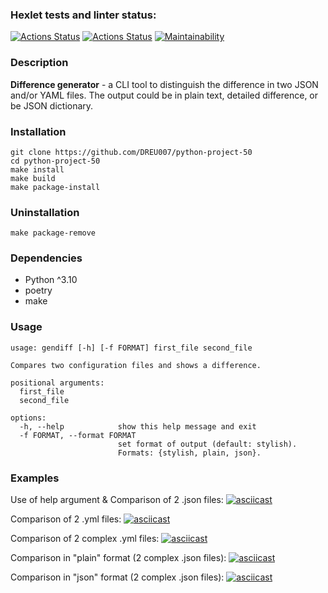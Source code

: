 ### Hexlet tests and linter status:
[![Actions Status](https://github.com/DREU007/python-project-50/workflows/hexlet-check/badge.svg)](https://github.com/DREU007/python-project-50/actions)
[![Actions Status](https://github.com/DREU007/python-project-50/actions/workflows/pyci.yml/badge.svg)](https://github.com/DREU007/python-project-50/actions)
[![Maintainability](https://api.codeclimate.com/v1/badges/3db24100326d2a0062e0/maintainability)](https://codeclimate.com/github/DREU007/python-project-50/maintainability)

### Description
**Difference generator** - a CLI tool to distinguish the difference in two JSON and/or YAML files. The output could be in plain text, detailed difference, or be JSON dictionary.

### Installation
```
git clone https://github.com/DREU007/python-project-50
cd python-project-50
make install
make build
make package-install
```

### Uninstallation
```
make package-remove
```

### Dependencies
* Python ^3.10
* poetry
* make

### Usage
```
usage: gendiff [-h] [-f FORMAT] first_file second_file

Compares two configuration files and shows a difference.

positional arguments:
  first_file
  second_file

options:
  -h, --help            show this help message and exit
  -f FORMAT, --format FORMAT
                        set format of output (default: stylish).
                        Formats: {stylish, plain, json}.

```



### Examples

Use of help argument & Comparison of 2 .json files:
[![asciicast](https://asciinema.org/a/fAnxnQu0GNGMY7b1dalsxqGcr.svg)](https://asciinema.org/a/fAnxnQu0GNGMY7b1dalsxqGcr)


Comparison of 2 .yml files:
[![asciicast](https://asciinema.org/a/565610.svg)](https://asciinema.org/a/565610)


Comparison of 2 complex .yml files:
[![asciicast](https://asciinema.org/a/kjPBDAVVb2OBQeDZb1UKdBdQs.svg)](https://asciinema.org/a/kjPBDAVVb2OBQeDZb1UKdBdQs)


Comparison in "plain" format (2 complex .json files):
[![asciicast](https://asciinema.org/a/571593.svg)](https://asciinema.org/a/571593)


Comparison in "json" format (2 complex .json files):
[![asciicast](https://asciinema.org/a/571702.svg)](https://asciinema.org/a/571702)
